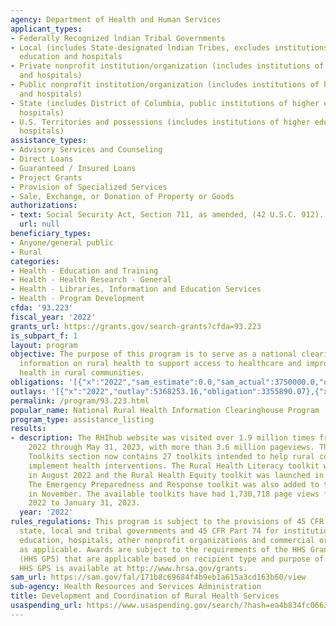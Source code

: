 ```yaml
---
agency: Department of Health and Human Services
applicant_types:
- Federally Recognized lndian Tribal Governments
- Local (includes State-designated lndian Tribes, excludes institutions of higher
  education and hospitals
- Private nonprofit institution/organization (includes institutions of higher education
  and hospitals)
- Public nonprofit institution/organization (includes institutions of higher education
  and hospitals)
- State (includes District of Columbia, public institutions of higher education and
  hospitals)
- U.S. Territories and possessions (includes institutions of higher education and
  hospitals)
assistance_types:
- Advisory Services and Counseling
- Direct Loans
- Guaranteed / Insured Loans
- Project Grants
- Provision of Specialized Services
- Sale, Exchange, or Donation of Property or Goods
authorizations:
- text: Social Security Act, Section 711, as amended, (42 U.S.C. 912).
  url: null
beneficiary_types:
- Anyone/general public
- Rural
categories:
- Health - Education and Training
- Health - Health Research - General
- Health - Libraries, Information and Education Services
- Health - Program Development
cfda: '93.223'
fiscal_year: '2022'
grants_url: https://grants.gov/search-grants?cfda=93.223
is_subpart_f: 1
layout: program
objective: The purpose of this program is to serve as a national clearinghouse for
  information on rural health to support access to healthcare and improve population
  health in rural communities.
obligations: '[{"x":"2022","sam_estimate":0.0,"sam_actual":3750000.0,"usa_spending_actual":4276628.01},{"x":"2023","sam_estimate":3485000.0,"sam_actual":0.0,"usa_spending_actual":4244237.13},{"x":"2024","sam_estimate":3000000.0,"sam_actual":0.0,"usa_spending_actual":4611567.92}]'
outlays: '[{"x":"2022","outlay":5368253.16,"obligation":3355890.07},{"x":"2023","outlay":0.0,"obligation":0.0},{"x":"2024","outlay":0.0,"obligation":263990.0}]'
permalink: /program/93.223.html
popular_name: National Rural Health Information Clearinghouse Program
program_type: assistance_listing
results:
- description: The RHIhub website was visited over 1.9 million times from June 1,
    2022 through May 31, 2023, with more than 3.6 million pageviews. The Evidence-Based
    Toolkits section now contains 27 toolkits intended to help rural communities successfully
    implement health interventions. The Rural Health Literacy toolkit was launched
    in August 2022 and the Rural Health Equity toolkit was launched in October 2022.
    The Emergency Preparedness and Response toolkit was also added to the website
    in November. The available toolkits have had 1,730,718 page views from June 1,
    2022 to January 31, 2023.
  year: '2022'
rules_regulations: This program is subject to the provisions of 45 CFR Part 92 for
  state, local and tribal governments and 45 CFR Part 74 for institutions of higher
  education, hospitals, other nonprofit organizations and commercial organizations,
  as applicable. Awards are subject to the requirements of the HHS Grants Policy Statement
  (HHS GPS) that are applicable based on recipient type and purpose of award. The
  HHS GPS is available at http://www.hrsa.gov/grants.
sam_url: https://sam.gov/fal/171b8c69684f4b9eb1a615a3cd163b60/view
sub-agency: Health Resources and Services Administration
title: Development and Coordination of Rural Health Services
usaspending_url: https://www.usaspending.gov/search/?hash=ea4b834fc066316d4c8e8c270c6f3f7f
---
```

